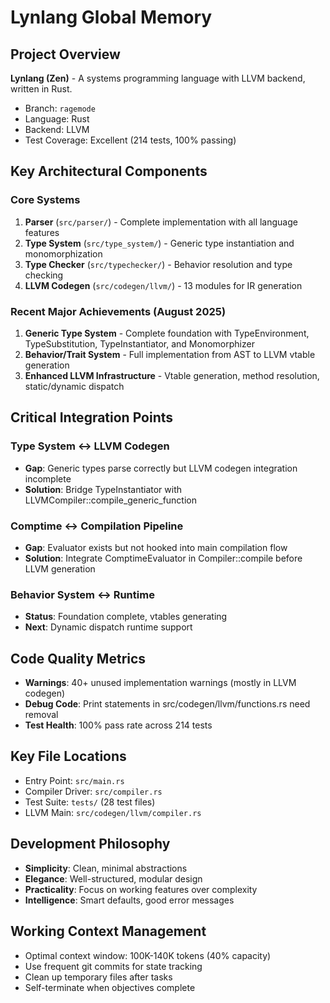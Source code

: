# Lynlang Global Memory

## Project Overview
**Lynlang (Zen)** - A systems programming language with LLVM backend, written in Rust.
- Branch: `ragemode`
- Language: Rust
- Backend: LLVM
- Test Coverage: Excellent (214 tests, 100% passing)

## Key Architectural Components

### Core Systems
1. **Parser** (`src/parser/`) - Complete implementation with all language features
2. **Type System** (`src/type_system/`) - Generic type instantiation and monomorphization
3. **Type Checker** (`src/typechecker/`) - Behavior resolution and type checking
4. **LLVM Codegen** (`src/codegen/llvm/`) - 13 modules for IR generation

### Recent Major Achievements (August 2025)
1. **Generic Type System** - Complete foundation with TypeEnvironment, TypeSubstitution, TypeInstantiator, and Monomorphizer
2. **Behavior/Trait System** - Full implementation from AST to LLVM vtable generation
3. **Enhanced LLVM Infrastructure** - Vtable generation, method resolution, static/dynamic dispatch

## Critical Integration Points

### Type System ↔ LLVM Codegen
- **Gap**: Generic types parse correctly but LLVM codegen integration incomplete
- **Solution**: Bridge TypeInstantiator with LLVMCompiler::compile_generic_function

### Comptime ↔ Compilation Pipeline
- **Gap**: Evaluator exists but not hooked into main compilation flow
- **Solution**: Integrate ComptimeEvaluator in Compiler::compile before LLVM generation

### Behavior System ↔ Runtime
- **Status**: Foundation complete, vtables generating
- **Next**: Dynamic dispatch runtime support

## Code Quality Metrics
- **Warnings**: 40+ unused implementation warnings (mostly in LLVM codegen)
- **Debug Code**: Print statements in src/codegen/llvm/functions.rs need removal
- **Test Health**: 100% pass rate across 214 tests

## Key File Locations
- Entry Point: `src/main.rs`
- Compiler Driver: `src/compiler.rs`
- Test Suite: `tests/` (28 test files)
- LLVM Main: `src/codegen/llvm/compiler.rs`

## Development Philosophy
- **Simplicity**: Clean, minimal abstractions
- **Elegance**: Well-structured, modular design
- **Practicality**: Focus on working features over complexity
- **Intelligence**: Smart defaults, good error messages

## Working Context Management
- Optimal context window: 100K-140K tokens (40% capacity)
- Use frequent git commits for state tracking
- Clean up temporary files after tasks
- Self-terminate when objectives complete
